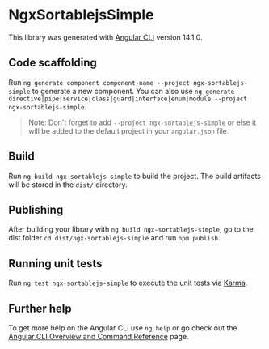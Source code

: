 # NgxSortablejsSimple

This library was generated with [Angular CLI](https://github.com/angular/angular-cli) version 14.1.0.

## Code scaffolding

Run `ng generate component component-name --project ngx-sortablejs-simple` to generate a new component. You can also use `ng generate directive|pipe|service|class|guard|interface|enum|module --project ngx-sortablejs-simple`.

> Note: Don't forget to add `--project ngx-sortablejs-simple` or else it will be added to the default project in your `angular.json` file.

## Build

Run `ng build ngx-sortablejs-simple` to build the project. The build artifacts will be stored in the `dist/` directory.

## Publishing

After building your library with `ng build ngx-sortablejs-simple`, go to the dist folder `cd dist/ngx-sortablejs-simple` and run `npm publish`.

## Running unit tests

Run `ng test ngx-sortablejs-simple` to execute the unit tests via [Karma](https://karma-runner.github.io).

## Further help

To get more help on the Angular CLI use `ng help` or go check out the [Angular CLI Overview and Command Reference](https://angular.io/cli) page.
